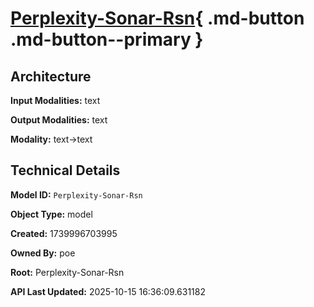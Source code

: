 # [Perplexity-Sonar-Rsn](https://poe.com/Perplexity-Sonar-Rsn){ .md-button .md-button--primary }

## Architecture

**Input Modalities:** text

**Output Modalities:** text

**Modality:** text->text


## Technical Details

**Model ID:** `Perplexity-Sonar-Rsn`

**Object Type:** model

**Created:** 1739996703995

**Owned By:** poe

**Root:** Perplexity-Sonar-Rsn

**API Last Updated:** 2025-10-15 16:36:09.631182
